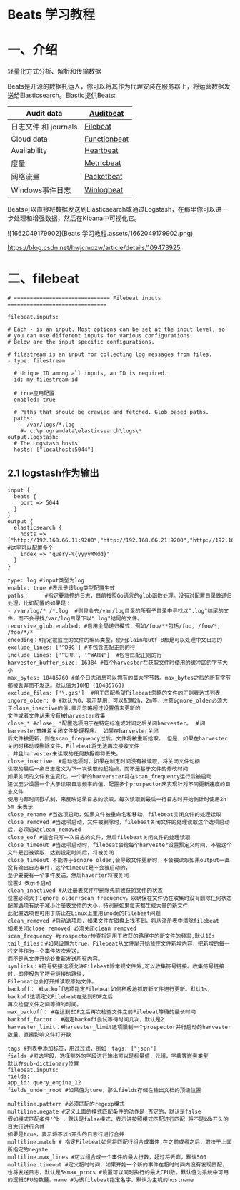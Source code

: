 # Beats  学习教程

# 一、介绍

轻量化方式分析、解析和传输数据

Beats是开源的数据托运人，你可以将其作为代理安装在服务器上，将运营数据发送给Elasticsearch。Elastic提供Beats:

| Audit data           | [Auditbeat](https://www.elastic.co/products/beats/auditbeat) |
| -------------------- | ------------------------------------------------------------ |
| 日志文件 和 journals | [Filebeat](https://www.elastic.co/products/beats/filebeat)   |
| Cloud data           | [Functionbeat](https://www.elastic.co/products/beats/functionbeat) |
| Availability         | [Heartbeat](https://www.elastic.co/products/beats/heartbeat) |
| 度量                 | [Metricbeat](https://www.elastic.co/products/beats/metricbeat) |
| 网络流量             | [Packetbeat](https://www.elastic.co/products/beats/packetbeat) |
| Windows事件日志      | [Winlogbeat](https://www.elastic.co/products/beats/winlogbeat) |

 Beats可以直接将数据发送到Elasticsearch或通过Logstash，在那里你可以进一步处理和增强数据，然后在Kibana中可视化它。 

![1662049179902](Beats  学习教程.assets/1662049179902.png)

https://blog.csdn.net/hwjcmozw/article/details/109473925

# 二、filebeat

```
# ============================== Filebeat inputs ===============================

filebeat.inputs:

# Each - is an input. Most options can be set at the input level, so
# you can use different inputs for various configurations.
# Below are the input specific configurations.

# filestream is an input for collecting log messages from files.
- type: filestream

  # Unique ID among all inputs, an ID is required.
  id: my-filestream-id

  # true应用配置
  enabled: true

  # Paths that should be crawled and fetched. Glob based paths.
  paths:
    - /var/logs/*.log
    #- c:\programdata\elasticsearch\logs\*
output.logstash:
  # The Logstash hosts
  hosts: ["localhost:5044"]
```

## 2.1 logstash作为输出

```
input {
  beats {
    port => 5044
  }
}
output {
  elasticsearch {
    hosts => ["http://192.168.66.11:9200","http://192.168.66.21:9200","http://192.168.66.22:9200"] #这里可以配置多个
    index => "query-%{yyyyMMdd}"
  }
}
```



```
type: log #input类型为log
enable: true #表示是该log类型配置生效
paths：     #指定要监控的日志，目前按照Go语言的glob函数处理。没有对配置目录做递归处理，比如配置的如果是：
- /var/log/* /*.log  #则只会去/var/log目录的所有子目录中寻找以".log"结尾的文件，而不会寻找/var/log目录下以".log"结尾的文件。
recursive_glob.enabled: #启用全局递归模式，例如/foo/**包括/foo, /foo/*, /foo/*/*
encoding：#指定被监控的文件的编码类型，使用plain和utf-8都是可以处理中文日志的
exclude_lines: ['^DBG'] #不包含匹配正则的行
include_lines: ['^ERR', '^WARN']  #包含匹配正则的行
harvester_buffer_size: 16384 #每个harvester在获取文件时使用的缓冲区的字节大小
max_bytes: 10485760 #单个日志消息可以拥有的最大字节数。max_bytes之后的所有字节都被丢弃而不发送。默认值为10MB (10485760)
exclude_files: ['\.gz$']  #用于匹配希望Filebeat忽略的文件的正则表达式列表
ingore_older: 0 #默认为0，表示禁用，可以配置2h，2m等，注意ignore_older必须大于close_inactive的值.表示忽略超过设置值未更新的
文件或者文件从来没有被harvester收集
close_* #close_ *配置选项用于在特定标准或时间之后关闭harvester。 关闭harvester意味着关闭文件处理程序。 如果在harvester关闭
后文件被更新，则在scan_frequency过后，文件将被重新拾取。 但是，如果在harvester关闭时移动或删除文件，Filebeat将无法再次接收文件
，并且harvester未读取的任何数据都将丢失。
close_inactive  #启动选项时，如果在制定时间没有被读取，将关闭文件句柄
读取的最后一条日志定义为下一次读取的起始点，而不是基于文件的修改时间
如果关闭的文件发生变化，一个新的harverster将在scan_frequency运行后被启动
建议至少设置一个大于读取日志频率的值，配置多个prospector来实现针对不同更新速度的日志文件
使用内部时间戳机制，来反映记录日志的读取，每次读取到最后一行日志时开始倒计时使用2h 5m 来表示
close_rename #当选项启动，如果文件被重命名和移动，filebeat关闭文件的处理读取
close_removed #当选项启动，文件被删除时，filebeat关闭文件的处理读取这个选项启动后，必须启动clean_removed
close_eof #适合只写一次日志的文件，然后filebeat关闭文件的处理读取
close_timeout #当选项启动时，filebeat会给每个harvester设置预定义时间，不管这个文件是否被读取，达到设定时间后，将被关闭
close_timeout 不能等于ignore_older,会导致文件更新时，不会被读取如果output一直没有输出日志事件，这个timeout是不会被启动的，
至少要要有一个事件发送，然后haverter将被关闭
设置0 表示不启动
clean_inactived #从注册表文件中删除先前收获的文件的状态
设置必须大于ignore_older+scan_frequency，以确保在文件仍在收集时没有删除任何状态
配置选项有助于减小注册表文件的大小，特别是如果每天都生成大量的新文件
此配置选项也可用于防止在Linux上重用inode的Filebeat问题
clean_removed #启动选项后，如果文件在磁盘上找不到，将从注册表中清除filebeat
如果关闭close removed 必须关闭clean removed
scan_frequency #prospector检查指定用于收获的路径中的新文件的频率,默认10s
tail_files：#如果设置为true，Filebeat从文件尾开始监控文件新增内容，把新增的每一行文件作为一个事件依次发送，
而不是从文件开始处重新发送所有内容。
symlinks：#符号链接选项允许Filebeat除常规文件外,可以收集符号链接。收集符号链接时，即使报告了符号链接的路径，
Filebeat也会打开并读取原始文件。
backoff： #backoff选项指定Filebeat如何积极地抓取新文件进行更新。默认1s，backoff选项定义Filebeat在达到EOF之后
再次检查文件之间等待的时间。
max_backoff： #在达到EOF之后再次检查文件之前Filebeat等待的最长时间
backoff_factor： #指定backoff尝试等待时间几次，默认是2
harvester_limit：#harvester_limit选项限制一个prospector并行启动的harvester数量，直接影响文件打开数
 
tags #列表中添加标签，用过过滤，例如：tags: ["json"]
fields #可选字段，选择额外的字段进行输出可以是标量值，元组，字典等嵌套类型
默认在sub-dictionary位置
filebeat.inputs:
fields:
app_id: query_engine_12
fields_under_root #如果值为ture，那么fields存储在输出文档的顶级位置
 
multiline.pattern #必须匹配的regexp模式
multiline.negate #定义上面的模式匹配条件的动作是 否定的，默认是false
假如模式匹配条件'^b'，默认是false模式，表示讲按照模式匹配进行匹配 将不是以b开头的日志行进行合并
如果是true，表示将不以b开头的日志行进行合并
multiline.match # 指定Filebeat如何将匹配行组合成事件,在之前或者之后，取决于上面所指定的negate
multiline.max_lines #可以组合成一个事件的最大行数，超过将丢弃，默认500
multiline.timeout #定义超时时间，如果开始一个新的事件在超时时间内没有发现匹配，也将发送日志，默认是5smax_procs #设置可以同时执行的最大CPU数。默认值为系统中可用的逻辑CPU的数量。name #为该filebeat指定名字，默认为主机的hostname
```

